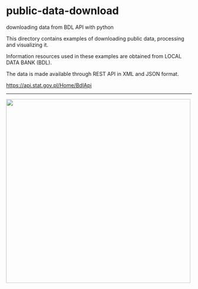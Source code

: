 # public-data-download
downloading data from BDL API with python


This directory contains examples of downloading public data, processing and visualizing it. 

Information resources used in these examples are obtained from LOCAL DATA BANK (BDL).

The data is made available through REST API in XML and JSON format.

https://api.stat.gov.pl/Home/BdlApi


---

<img src="https://user-images.githubusercontent.com/79875767/125616339-e9924daf-479b-4646-8426-6bc96dd0f286.png" width="500" height="500">
